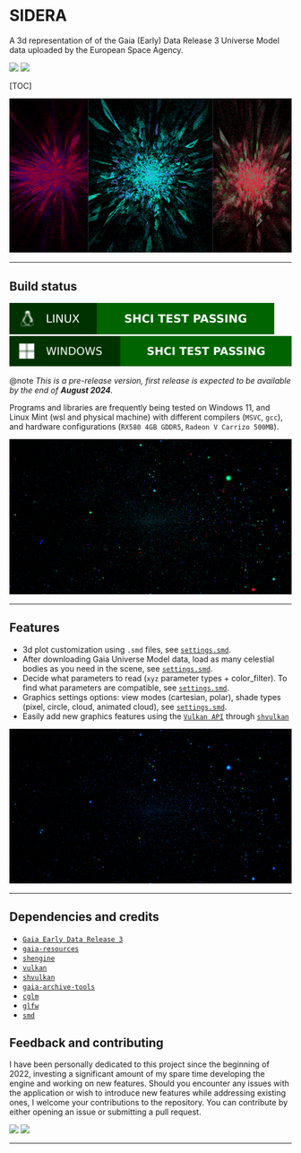 # SIDERA

A 3d representation of of the Gaia (Early) Data Release 3 Universe Model data uploaded by the European Space Agency.

![](https://img.shields.io/badge/Sinho_softworks-006400?style=for-the-badge&logo=&logoColor=white&labelColor=990042)
[![](https://img.shields.io/badge/GitHub_repository-000000?style=for-the-badge&logo=github&logoColor=white)](https://github.com/mrsinho/crystallography-model)

[TOC]

![](./docs/media/alphafe_age_mass.png)

---

## Build status

![](.shci/linux/linux-exit-code.svg)
![](.shci/windows/windows-exit-code.svg)

@note _This is a pre-release version, first release is expected to be available by the end of **August 2024**._

Programs and libraries are frequently being tested on Windows 11, and Linux Mint (wsl and physical machine) with different compilers (`MSVC`, `gcc`), and hardware configurations (`RX580 4GB GDDR5`, `Radeon V Carrizo 500MB`).

![](./docs/media/age_cf.png)

---

## Features

 * 3d plot customization using `.smd` files, see [`settings.smd`](./gaia-universe-model/smd/settings.smd).
 * After downloading Gaia Universe Model data, load as many celestial bodies as you need in the scene, see [`settings.smd`](./gaia-universe-model/smd/settings.smd).
 * Decide what parameters to read (`xyz` parameter types + color_filter). To find what parameters are compatible, see [`settings.smd`](./gaia-universe-model/smd/settings.smd).
 * Graphics settings options: view modes (cartesian, polar), shade types (pixel, circle, cloud, animated cloud), see [`settings.smd`](./gaia-universe-model/smd/settings.smd). 
 * Easily add new graphics features using the [`Vulkan API`](https://www.vulkan.org/) through [`shvulkan`](https://github.com/mrsinho/shvulkan)

 ![](./docs/media/logg_cf.png)

---

## Dependencies and credits

 * [`Gaia Early Data Release 3`](https://www.cosmos.esa.int/web/gaia/early-data-release-3)
 * [`gaia-resources`](https://github.com/mrsinho/gaia-resources)
 * [`shengine`](https://github.com/mrsinho/shengine)
 * [`vulkan`](https://www.vulkan.org/)
 * [`shvulkan`](https://github.com/mrsinho/shvulkan)
 * [`gaia-archive-tools`](https://github.com/mrsinho/gaia-archive-tools)
 * [`cglm`](https://github.com/recp/cglm)
 * [`glfw`](https://github.com/glfw/glfw)
 * [`smd`](https://github.com/mrsinho/smd)

## Feedback and contributing

I have been personally dedicated to this project since the beginning of 2022, investing a significant amount of my spare time developing the engine and working on new features. Should you encounter any issues with the application or wish to introduce new features while addressing existing ones, I welcome your contributions to the repository. You can contribute by either opening an issue or submitting a pull request.

[![](https://img.shields.io/badge/Buy_Me_A_Coffee-FFDD00?style=for-the-badge&logo=buy-me-a-coffee&logoColor=black)](https://www.buymeacoffee.com/mrsinho)
![](https://img.shields.io/badge/Sinho_softworks-006400?style=for-the-badge&logo=&logoColor=white&labelColor=990042)

---